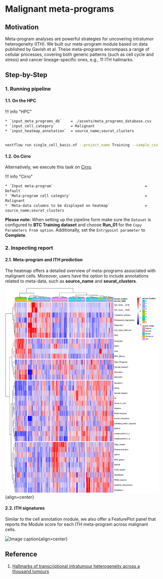 # Malignant meta-programs

## Motivation

Meta-program analyses are powerful strategies for uncovering intratumor heterogeneity (ITH). We built our meta-program module based on data published by Gavish et al. These meta-programs encompass a range of cellular processes, covering both generic patterns (such as cell cycle and stress) and cancer lineage-specific ones, e.g., 11 ITH hallmarks.

## Step-by-Step

### 1. Running pipeline

#### 1.1. On the HPC

!!! info "HPC"

    * `input_meta_programs_db`    = ./assets/meta_programs_database.csv
    * `input_cell_category`       = Malignant
    * `input_heatmap_annotation`  = source_name;seurat_clusters

```{.bash .copy}

nextflow run single_cell_basic.nf --project_name Training --sample_csv sample_table.csv --meta_data meta_data.csv --cancer_type Ovarian -resume -profile seadragon

```

#### 1.2. On Cirro

Alternatively, we execute this task on [Cirro](https://cirro.bio).

!!! info "Cirro"

    * `Input meta-program`                                          = Default
    * `Meta-program cell category`                                  = Malignant
    * `Meta-data columns to be displayed on heatmap`                = source_name;seurat_clusters

**Please note:** When setting up the pipeline form make sure the `Dataset` is configured to **BTC Training dataset** and choose **Run_01** for the `Copy Parameters From option`. Additionally, set the `Entrypoint parameter` to **Complete**.

### 2. Inspecting report

#### 2.1. Meta-program and ITH prediction

The heatmap offers a detailed overview of meta-programs associated with malignant cells. Moreover, users have the option to include annotations related to meta-data, such as **source_name** and **seurat_clusters**.

![Image caption](figures/heatmap-meta-programs.png){align=center}

#### 2.2. ITH signatures

Similar to the cell annotation module, we also offer a FeaturePlot panel that reports the Module score for each ITH meta-program across malignant cells.

![Image caption](figures/featureplot-meta-program.png){align=center}

## Reference

1. [Hallmarks of transcriptional intratumour heterogeneity across a thousand tumours](https://www.nature.com/articles/s41586-023-06130-4)